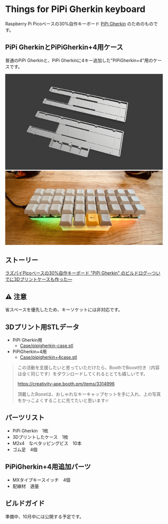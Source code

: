 # Things for PiPi Gherkin keyboard

Raspberry Pi Picoベースの30%自作キーボード [PiPi Gherkin](https://talpkeyboard.net/items/60ab41e10e24033744e21b93) のためのものです。

## PiPi GherkinとPiPiGherkin+4用ケース

普通のPiPi Gherkinと、PiPi Gherkinに4キー追加した"PiPiGherkin+4"用のケースです。

<img src="https://raw.githubusercontent.com/atsuyuki/things-for-pipigherkin-keyboard/main/pipigherkin-cases.png">

<img src="https://raw.githubusercontent.com/atsuyuki/things-for-pipigherkin-keyboard/main/IMG_8415.jpg">

## ストーリー

[ラズパイPicoベースの30%自作キーボード "PiPi Gherkin" のビルドログ—ついでに3Dプリントケースも作った—](https://www.creativity-ape.com/entry/2021/07/24/180000#%E3%82%B1%E3%83%BC%E3%82%B9%E3%82%82%E3%81%A4%E3%81%8F%E3%82%8D%E3%81%86)

## ⚠️ 注意

省スペースを優先したため、キーソケットには非対応です。

## 3Dプリント用STLデータ

- PiPi Gherkin用
  - [Case/pipigherkin-case.stl](https://github.com/atsuyuki/things-for-pipigherkin-keyboard/blob/main/Case/pipigherkin-case.stl)
- PiPiGherkin+4用
  - [Case/pipigherkin+4case.stl](https://github.com/atsuyuki/things-for-pipigherkin-keyboard/blob/main/Case/pipigherkin+4case.stl)

> この活動を支援したいと思っていただけたら、BoothでBoost付き（内容は全く同じです）をダウンロードしてくれるととても嬉しいです。
>
> https://creativity-ape.booth.pm/items/3314996
>
> 頂戴したBoostは、おしゃれなキーキャップセットを手に入れ、上の写真をかっこよくすることに充てたいと思います🔥

## パーツリスト

- PiPi Gherkin　1枚
- 3Dプリントしたケース　1枚
- M2x4　なべタッピングビス　10本
- ゴム足　4個

## PiPiGherkin+4用追加パーツ

- MXタイプキースイッチ　4個
- 配線材　適量

## ビルドガイド

準備中、10月中には公開する予定です。
